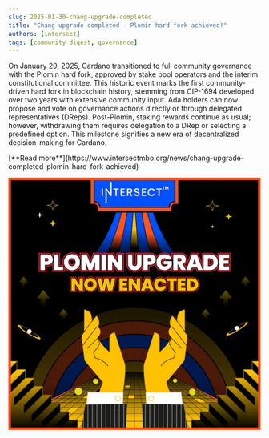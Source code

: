 ```yaml
---
slug: 2025-01-30-chang-upgrade-completed
title: "Chang upgrade completed - Plomin hard fork achieved!"
authors: [intersect]
tags: [community digest, governance]
---
```



On January 29, 2025, Cardano transitioned to full community governance with the Plomin hard fork, approved by stake pool operators and the interim constitutional committee. This historic event marks the first community-driven hard fork in blockchain history, stemming from CIP-1694 developed over two years with extensive community input. Ada holders can now propose and vote on governance actions directly or through delegated representatives (DReps). Post-Plomin, staking rewards continue as usual; however, withdrawing them requires delegation to a DRep or selecting a predefined option. This milestone signifies a new era of decentralized decision-making for Cardano.

<div style={{ textAlign: 'right' }}>
 [**Read more**](https://www.intersectmbo.org/news/chang-upgrade-completed-plomin-hard-fork-achieved) 
</div>

 ![community digest](./banner.png)

